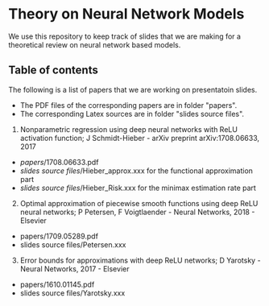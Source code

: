 # Theory on Neural Network Models

We use this repository to keep track of slides that we are making for a theoretical review on neural network based models. 

## Table of contents

The following is a list of papers that we are working on presentatoin slides. 

  * The PDF files of the corresponding papers are in folder "papers". 
  * The corresponding Latex sources are in folder "slides source files". 

1. Nonparametric regression using deep neural networks with ReLU activation function; J Schmidt-Hieber - arXiv preprint arXiv:1708.06633, 2017 

  * *papers*/1708.06633.pdf 
  * *slides source files*/Hieber_approx.xxx for the functional approximation part
  * *slides source files*/Hieber_Risk.xxx for the minimax estimation rate part 

2. Optimal approximation of piecewise smooth functions using deep ReLU neural networks; P Petersen, F Voigtlaender - Neural Networks, 2018 - Elsevier

  * papers/1709.05289.pdf
  * slides source files/Petersen.xxx

3. Error bounds for approximations with deep ReLU networks; D Yarotsky - Neural Networks, 2017 - Elsevier

  * papers/1610.01145.pdf
  * slides source files/Yarotsky.xxx

